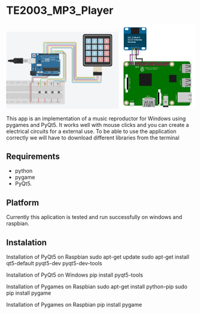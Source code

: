 # TE2003_MP3_Player
<img src="connections/Arduino.JPG" width=300>  <img src="connections/oled.jpg" width=200>

This app is an implementation of a music reproductor for Windows using pygames and PyQt5. It works well with mouse clicks and you can create a electrical circuits for a external use.
To be able to use the application correctly we will have to download different libraries from the terminal

## Requirements
* python
* pygame
* PyQt5.

## Platform
Currently this aplication is tested and run successfully on windows and raspbian.

## Instalation
Installation of PyQt5 on Raspbian
sudo apt-get update
sudo apt-get install qt5-default 
pyqt5-dev pyqt5-dev-tools

Installation of PyQt5 on Windows
pip install pyqt5-tools

Installation of Pygames on Raspbian
sudo apt-get install python-pip
sudo pip install pygame

Installation of Pygames on Raspbian
pip install pygame
